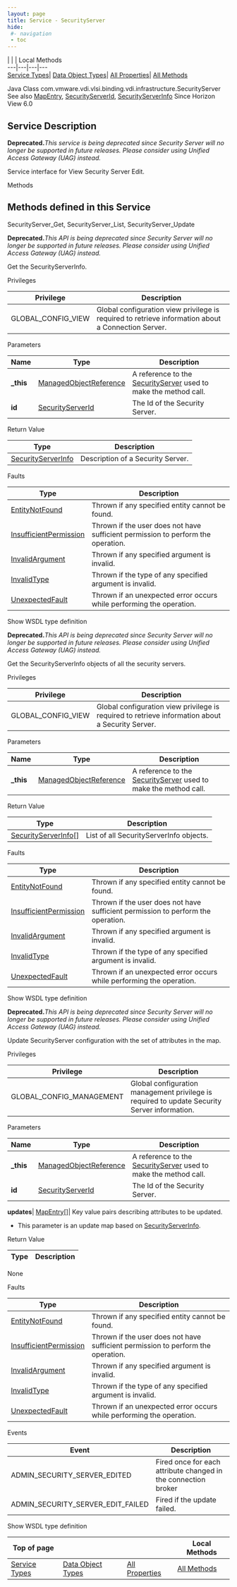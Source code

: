 ```yaml
---
layout: page
title: Service - SecurityServer
hide:
 #- navigation
 - toc
---
```


  
| | | Local Methods  
---|---|---|---  
[Service Types](index-mo_types.md)| [Data Object Types](index-do_types.md)| [All Properties](index-properties.md)| [All Methods](index-methods.md)  
  



Java Class
    com.vmware.vdi.vlsi.binding.vdi.infrastructure.SecurityServer
See also
     [MapEntry](vdi.util.MapEntry.md), [SecurityServerId](vdi.entity.SecurityServerId.md), [SecurityServerInfo](vdi.infrastructure.SecurityServer.SecurityServerInfo.md)
Since 
    Horizon View 6.0

  


## Service Description

**Deprecated.**_This service is being deprecated since Security Server will no longer be supported in future releases. Please consider using Unified Access Gateway (UAG) instead._

Service interface for View Security Server Edit. 

Methods

Methods defined in this Service   
---  
SecurityServer_Get, SecurityServer_List, SecurityServer_Update  
  



**Deprecated.**_This API is being deprecated since Security Server will no longer be supported in future releases. Please consider using Unified Access Gateway (UAG) instead._

Get the SecurityServerInfo. 

Privileges 

Privilege |  Description   
---|---  
GLOBAL_CONFIG_VIEW|  Global configuration view privilege is required to retrieve information about a Connection Server.   
  


Parameters 

Name| Type| Description  
---|---|---  
**_this**| [ManagedObjectReference](vmodl.ManagedObjectReference.md)|  A reference to the [SecurityServer](vdi.infrastructure.SecurityServer.md) used to make the method call.   
**id**| [SecurityServerId](vdi.entity.SecurityServerId.md)|  The Id of the Security Server.   
  
  


Return Value 

Type |  Description   
---|---  
[SecurityServerInfo](vdi.infrastructure.SecurityServer.SecurityServerInfo.md)| Description of a Security Server.  
  


Faults 

Type |  Description   
---|---  
[EntityNotFound](vdi.fault.EntityNotFound.md)| Thrown if any specified entity cannot be found.  
[InsufficientPermission](vdi.fault.InsufficientPermission.md)| Thrown if the user does not have sufficient permission to perform the operation.  
[InvalidArgument](vdi.fault.InvalidArgument.md)| Thrown if any specified argument is invalid.  
[InvalidType](vdi.fault.InvalidType.md)| Thrown if the type of any specified argument is invalid.  
[UnexpectedFault](vdi.fault.UnexpectedFault.md)| Thrown if an unexpected error occurs while performing the operation.  
  
Show WSDL type definition

  
  
  



**Deprecated.**_This API is being deprecated since Security Server will no longer be supported in future releases. Please consider using Unified Access Gateway (UAG) instead._

Get the SecurityServerInfo objects of all the security servers. 

Privileges 

Privilege |  Description   
---|---  
GLOBAL_CONFIG_VIEW|  Global configuration view privilege is required to retrieve information about a Security Server.   
  


Parameters 

Name| Type| Description  
---|---|---  
**_this**| [ManagedObjectReference](vmodl.ManagedObjectReference.md)|  A reference to the [SecurityServer](vdi.infrastructure.SecurityServer.md) used to make the method call.   
  


Return Value 

Type |  Description   
---|---  
[SecurityServerInfo[]](vdi.infrastructure.SecurityServer.SecurityServerInfo.md)| List of all SecurityServerInfo objects.  
  


Faults 

Type |  Description   
---|---  
[EntityNotFound](vdi.fault.EntityNotFound.md)| Thrown if any specified entity cannot be found.  
[InsufficientPermission](vdi.fault.InsufficientPermission.md)| Thrown if the user does not have sufficient permission to perform the operation.  
[InvalidArgument](vdi.fault.InvalidArgument.md)| Thrown if any specified argument is invalid.  
[InvalidType](vdi.fault.InvalidType.md)| Thrown if the type of any specified argument is invalid.  
[UnexpectedFault](vdi.fault.UnexpectedFault.md)| Thrown if an unexpected error occurs while performing the operation.  
  
Show WSDL type definition

  
  
  



**Deprecated.**_This API is being deprecated since Security Server will no longer be supported in future releases. Please consider using Unified Access Gateway (UAG) instead._

Update SecurityServer configuration with the set of attributes in the map. 

Privileges 

Privilege |  Description   
---|---  
GLOBAL_CONFIG_MANAGEMENT|  Global configuration management privilege is required to update Security Server information.   
  


Parameters 

Name| Type| Description  
---|---|---  
**_this**| [ManagedObjectReference](vmodl.ManagedObjectReference.md)|  A reference to the [SecurityServer](vdi.infrastructure.SecurityServer.md) used to make the method call.   
**id**| [SecurityServerId](vdi.entity.SecurityServerId.md)|  The Id of the Security Server.   
  
**updates**| [MapEntry[]](vdi.util.MapEntry.md)|  Key value pairs describing attributes to be updated.   


  * This parameter is an update map based on [SecurityServerInfo](vdi.infrastructure.SecurityServer.SecurityServerInfo.md "SecurityServerInfo"). 

  
  


Return Value 

Type |  Description   
---|---  
None  
  


Faults 

Type |  Description   
---|---  
[EntityNotFound](vdi.fault.EntityNotFound.md)| Thrown if any specified entity cannot be found.  
[InsufficientPermission](vdi.fault.InsufficientPermission.md)| Thrown if the user does not have sufficient permission to perform the operation.  
[InvalidArgument](vdi.fault.InvalidArgument.md)| Thrown if any specified argument is invalid.  
[InvalidType](vdi.fault.InvalidType.md)| Thrown if the type of any specified argument is invalid.  
[UnexpectedFault](vdi.fault.UnexpectedFault.md)| Thrown if an unexpected error occurs while performing the operation.  
  


Events 

Event |  Description   
---|---  
ADMIN_SECURITY_SERVER_EDITED|  Fired once for each attribute changed in the connection broker   
ADMIN_SECURITY_SERVER_EDIT_FAILED|  Fired if the update failed.   
  
Show WSDL type definition

  
  
  
  
Top of page| | | Local Methods  
---|---|---|---  
[Service Types](index-mo_types.md)| [Data Object Types](index-do_types.md)| [All Properties](index-properties.md)| [All Methods](index-methods.md)  
  
  


